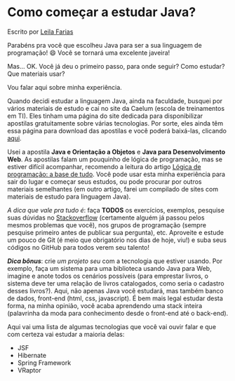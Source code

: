 # Como começar a estudar Java?
Escrito por [Leila Farias](github.com/leilasoliveira)

Parabéns pra você que escolheu Java para ser a sua linguagem de programação! :smile: Você se tornará uma excelente javeira!

Mas... OK. Você já deu o primeiro passo, para onde seguir? Como estudar? Que materiais usar?

Vou falar aqui sobre minha experiência.

Quando decidi estudar a linguagem Java, ainda na faculdade, busquei por vários materiais de estudo e cai no site da Caelum (escola de treinamentos em TI).
Eles tinham uma página do site dedicada para disponibilizar apostilas gratuitamente sobre várias tecnologias. Por sorte, eles ainda têm essa página para download das apostilas e você poderá baixá-las, clicando [aqui](https://www.caelum.com.br/apostilas).

Usei a apostila **Java e Orientação a Objetos** e **Java para Desenvolvimento Web**. As apostilas falam um pouquinho de lógica de programação, mas se estiver difícil acompanhar, recomendo a leitura do artigo [Lógica de programação: a base de tudo](01-por-onde-comecar/logica-de-programacao.md).
Você pode usar esta minha experiência para sair do lugar e começar seus estudos, ou pode procurar por outros materiais semelhantes (em outro artigo, farei um compilado de sites com materiais de estudo para linguagem Java).

_A dica que vale pra tudo é_: faça **TODOS** os exercícios, exemplos, pesquise suas dúvidas no [Stackoverflow](https://pt.stackoverflow.com/) (certamente alguém já passou pelos mesmos problemas que você), nos grupos de programação (sempre pesquise primeiro antes de publicar sua pergunta), etc. Aproveite e estude um pouco de Git (é meio que obrigatório nos dias de hoje, viu!) e suba seus códigos no GitHub para todos verem seu talento!

**_Dica bônus_**: crie _um projeto seu_ com a tecnologia que estiver usando. Por exemplo, faça um sistema para uma biblioteca usando Java para Web, imagine e anote todos os cenários possíveis (para emprestar livros, o sistema deve ter uma relação de livros catalogados, como seria o cadastro desses livros?). Aqui, não apenas Java você estudará, mas também banco de dados, front-end (html, css, javascript). É bem mais legal estudar desta forma, na minha opinião, você acaba aprendendo uma stack inteira (palavrinha da moda para conhecimento desde o front-end até o back-end).

Aqui vai uma lista de algumas tecnologias que você vai ouvir falar e que com certeza vai estudar a maioria delas:
- JSF
- Hibernate
- Spring Framework
- VRaptor

